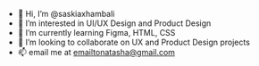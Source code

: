 - 👋 Hi, I’m @saskiaxhambali
- 👀 I’m interested in UI/UX Design and Product Design
- 🌱 I’m currently learning Figma, HTML, CSS
- 💞️ I’m looking to collaborate on UX and Product Design projects
- 📫 email me at emailtonatasha@gmail.com

<!---
saskiaxhambali/saskiaxhambali is a ✨ special ✨ repository because its `README.md` (this file) appears on your GitHub profile.
You can click the Preview link to take a look at your changes.
--->
